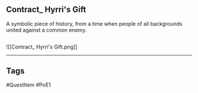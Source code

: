 ## Contract_ Hyrri's Gift
A symbolic piece of history,
from a time when people of all backgrounds
united against a common enemy.
## 
![[Contract_ Hyrri's Gift.png]]

---
## Tags
#QuestItem
#PoE1
